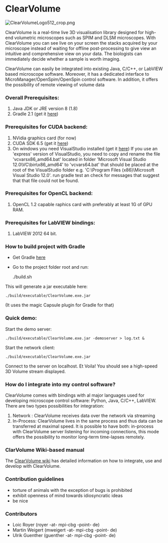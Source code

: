 # ClearVolume #

![ClearVolumeLogo512_crop.png](https://bitbucket.org/repo/GXoqjE/images/845422319-ClearVolumeLogo512_crop.png)

ClearVolume is a real-time live 3D visualisation library designed for high-end volumetric microscopes such as SPIM and DLSM microscopes. With ClearVolume you can see live on your screen the stacks acquired by your microscope instead of waiting for offline post-processing to give view an intuitive and comprehensive view on your data. The biologists can immediately decide whether a sample is worth imaging. 

ClearVolume can easily be integrated into existing Java, C/C++, or LabVIEW based microscope software. Moreover, it has a dedicated interface to MicroManager/OpenSpim/OpenSpin control software. In addition, it offers the possibility of remote viewing of volume data

### Overall Prerequisites:

 1. Java JDK or JRE version 8 (1.8)  
 2. Gradle 2.1 (get it [here](http://www.gradle.org/downloads))

### Prerequisites for CUDA backend:

 1. NVidia graphics card (for now)
 2. CUDA SDK 6.5 (get it [here](http://developer.nvidia.com/cuda-downloads))
 3. On windows you need VisualStudio installed (get it [here](http://www.visualstudio.com/downloads/download-visual-studio-vs#d-express-windows-desktop))
 If you use an 'express' version of VisualStudio, you need to copy and rename the file 'vcvarsx86_amd64.bat' located in folder 'Microsoft Visual Studio 12.0\VC\bin\x86_amd64'  to 'vcvars64.bat' that should be placed at the root of the VisualStudio folder e.g. 'C:\Program Files (x86)\Microsoft Visual Studio 12.0'. run gradle test an check for messages that suggest that that file could not be found.

### Prerequisites for OpenCL backend:

 1. OpenCL 1.2 capable raphics card with preferably at least 1G of GPU RAM.

### Prerequisites for LabVIEW bindings:

 1. LabVIEW 2012 64 bit. 

### How to build project with Gradle

* Get Gradle [here](http://www.gradle.org/)

* Go to the project folder root and run:

     ./build.sh

This will generate a jar executable here:

    ./build/executable/ClearVolume.exe.jar

(It uses the magic Capsule plugin for Gradle for that)

### Quick demo:

Start the demo server:

    ./build/executable/ClearVolume.exe.jar -demoserver > log.txt &

Start the network client:

    ./build/executable/ClearVolume.exe.jar

Connect to the server on localhost. Et Voila!
You should see a high-speed 3D Volume stream
displayed.



### How do I integrate into my control software? ###

ClearVolume comes with bindings with al major languages used for developing
microscope control software: Python, Java, C/C++, LabVIEW.
There are two types possibilities for integration:
1.  Network    : ClearVolume receives data over the network via streaming
2.  In-Process: ClearVolume lives in the same process and thus data can be transferred at maximal speed.
It is possible to have both: in-process with ClearVolume server listening for incoming connections, this mode
offers the possibility to monitor long-term time-lapses remotely.

### ClarVolume Wiki-based manual ###

The [ClearVolume wiki](http://bitbucket.org/clearvolume/clearvolume/wiki/Home) has detailed information on how to
integrate, use and develop with ClearVolume.

### Contribution guidelines ###

* torture of animals with the exception of bugs is prohibited
* exhibit openness of mind towards idiosyncratic ideas
* be nice

### Contributors ###

* Loic Royer (royer -at- mpi-cbg -point- de)
* Martin Weigert (mweigert -at- mpi-cbg -point- de)
* Ulrik Guenther (guenther -at- mpi-cbg -point- de)